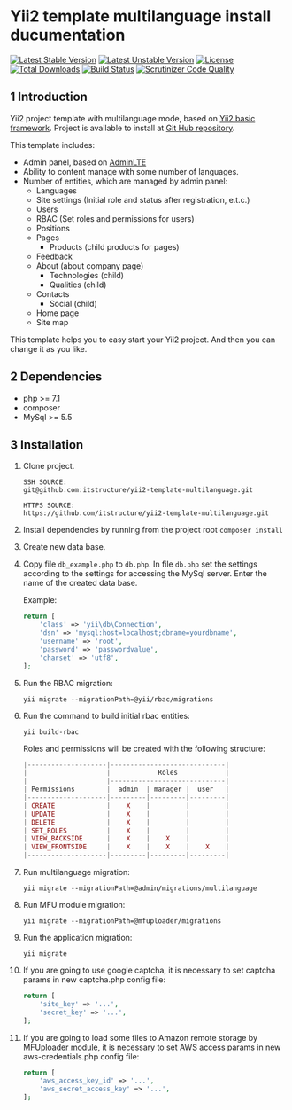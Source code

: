 Yii2 template multilanguage install ducumentation
==============

[![Latest Stable Version](https://poser.pugx.org/itstructure/yii2-template-multilanguage/v/stable)](https://packagist.org/packages/itstructure/yii2-template-multilanguage)
[![Latest Unstable Version](https://poser.pugx.org/itstructure/yii2-template-multilanguage/v/unstable)](https://packagist.org/packages/itstructure/yii2-template-multilanguage)
[![License](https://poser.pugx.org/itstructure/yii2-template-multilanguage/license)](https://packagist.org/packages/itstructure/yii2-template-multilanguage)
[![Total Downloads](https://poser.pugx.org/itstructure/yii2-template-multilanguage/downloads)](https://packagist.org/packages/itstructure/yii2-template-multilanguage)
[![Build Status](https://scrutinizer-ci.com/g/itstructure/yii2-template-multilanguage/badges/build.png?b=master)](https://scrutinizer-ci.com/g/itstructure/yii2-template-multilanguage/build-status/master)
[![Scrutinizer Code Quality](https://scrutinizer-ci.com/g/itstructure/yii2-template-multilanguage/badges/quality-score.png?b=master)](https://scrutinizer-ci.com/g/itstructure/yii2-template-multilanguage/?branch=master)

1 Introduction
----------------------------

Yii2 project template with multilanguage mode, based on [Yii2 basic framework](https://github.com/yiisoft/yii2-app-basic).
Project is available to install at [Git Hub repository](https://github.com/itstructure/yii2-template-multilanguage).

This template includes:
- Admin panel, based on [AdminLTE](https://github.com/almasaeed2010/AdminLTE)
- Ability to content manage with some number of languages.
- Number of entities, which are managed by admin panel:
    - Languages
    - Site settings (Initial role and status after registration, e.t.c.)
    - Users
    - RBAC (Set roles and permissions for users)
    - Positions
    - Pages
        - Products (child products for pages)
    - Feedback
    - About (about company page)
        - Technologies (child)
        - Qualities (child)
    - Contacts
        - Social (child)
    - Home page
    - Site map
    
This template helps you to easy start your Yii2 project. And then you can change it as you like.

2 Dependencies
----------------------------

- php >= 7.1
- composer
- MySql >= 5.5

3 Installation
----------------------------

1. Clone project.
    ```
    SSH SOURCE:
    git@github.com:itstructure/yii2-template-multilanguage.git
    ```
    ```
    HTTPS SOURCE:
    https://github.com/itstructure/yii2-template-multilanguage.git
    ```
2. Install dependencies by running from the project root ```composer install``` 
 
3. Create new data base.

4. Copy file ```db_example.php``` to ```db.php```. In file ```db.php``` set the settings according to the settings for accessing the MySql server. Enter the name of the created data base.

    Example:
    ```php
    return [
        'class' => 'yii\db\Connection',
        'dsn' => 'mysql:host=localhost;dbname=yourdbname',
        'username' => 'root',
        'password' => 'passwordvalue',
        'charset' => 'utf8',
    ];
    ```

5. Run the RBAC migration: 
    ```
    yii migrate --migrationPath=@yii/rbac/migrations
    ```
6. Run the command to build initial rbac entities: 
    ```
    yii build-rbac
    ```
    
    Roles and permissions will be created with the following structure:
    ```php
    |--------------------|-----------------------------|
    |                    |            Roles            |
    |                    |-----------------------------|
    | Permissions        |  admin  | manager |  user   |
    |--------------------|---------|---------|---------|
    | CREATE             |    X    |         |         |
    | UPDATE             |    X    |         |         |
    | DELETE             |    X    |         |         |
    | SET_ROLES          |    X    |         |         |
    | VIEW_BACKSIDE      |    X    |    X    |         |
    | VIEW_FRONTSIDE     |    X    |    X    |    X    |
    |--------------------|---------|---------|---------|
    ```
    
7. Run multilanguage migration:
    ```
    yii migrate --migrationPath=@admin/migrations/multilanguage
    ```
8. Run MFU module migration:
    ```
    yii migrate --migrationPath=@mfuploader/migrations
    ```
9. Run the application migration:
    ```
    yii migrate
    ```
    
10. If you are going to use google captcha, it is necessary to set captcha params in new captcha.php config file:
    ```php
    return [
        'site_key' => '...',
        'secret_key' => '...',
    ];
    ```
    
11. If you are going to load some files to Amazon remote storage by [MFUploader module](https://github.com/itstructure/yii2-multi-format-uploader), it is necessary to set AWS access params in new aws-credentials.php config file:
    ```php
    return [
        'aws_access_key_id' => '...',
        'aws_secret_access_key' => '...',
    ];
    ```